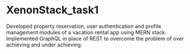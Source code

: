 # XenonStack_task1
Developed property reservation, user authentication and profile management modules of a vacation rental app using MERN stack. Implemented GraphQL in place of REST to overcome the problem of over achieving and under achieving.
